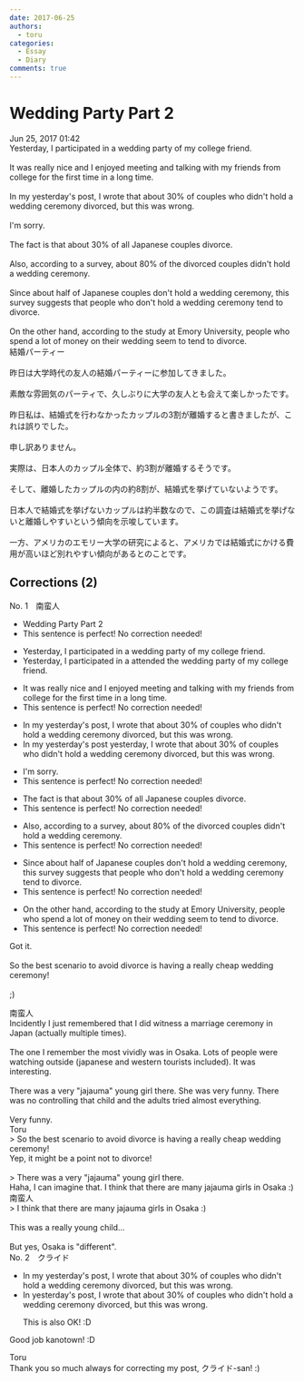 ```yaml
---
date: 2017-06-25
authors:
  - toru
categories:
  - Essay
  - Diary
comments: true
---
```


# Wedding Party Part 2
<div class="date">Jun 25, 2017 01:42</div>
<div id="post"><div id="body_show_ori">
Yesterday, I participated in a wedding party of my college friend.<br/><br/>It was really nice and I enjoyed meeting and talking with my friends from college for the first time in a long time.<br/><br/>In my yesterday's post, I wrote that about 30% of couples who didn't hold a wedding ceremony divorced, but this was wrong.<br/><br/>I'm sorry.<br/><br/>The fact is that about 30% of all Japanese couples divorce.<br/><br/>Also, according to a survey, about 80% of the divorced couples didn't hold a wedding ceremony.<br/><br/>Since about half of Japanese couples don't hold a wedding ceremony, this survey suggests that people who don't hold a wedding ceremony tend to divorce.<br/><br/>On the other hand, according to the study at Emory University, people who spend a lot of money on their wedding seem to tend to divorce.
</div></div>

<!-- more -->

<div id="post_ja"><div id="body_show_mo">
結婚パーティー<br/><br/>昨日は大学時代の友人の結婚パーティーに参加してきました。<br/><br/>素敵な雰囲気のパーティで、久しぶりに大学の友人とも会えて楽しかったです。<br/><br/>昨日私は、結婚式を行わなかったカップルの3割が離婚すると書きましたが、これは誤りでした。<br/><br/>申し訳ありません。<br/><br/>実際は、日本人のカップル全体で、約3割が離婚するそうです。<br/><br/>そして、離婚したカップルの内の約8割が、結婚式を挙げていないようです。<br/><br/>日本人で結婚式を挙げないカップルは約半数なので、この調査は結婚式を挙げないと離婚しやすいという傾向を示唆しています。<br/><br/>一方、アメリカのエモリー大学の研究によると、アメリカでは結婚式にかける費用が高いほど別れやすい傾向があるとのことです。
</div></div>

## Corrections (2)
<div id="block"><div class="first_name"> No. 1　<span class="just_name">南蛮人</span></div><div id="block2">
<ul class="correction_field">
<li class="incorrect">Wedding Party Part 2</li>
<li class="corrected perfect">This sentence is perfect! No correction needed!</li>
</ul>
<ul class="correction_field">
<li class="incorrect">Yesterday, I participated in a wedding party of my college friend.</li>
<li class="corrected correct">
Yesterday, I <span class="sline"><span class="f_gray">participated in a</span></span> <span class="f_gray">attended the</span> wedding party of my college friend.
</li>
</ul>
<ul class="correction_field">
<li class="incorrect">It was really nice and I enjoyed meeting and talking with my friends from college for the first time in a long time.</li>
<li class="corrected perfect">This sentence is perfect! No correction needed!</li>
</ul>
<ul class="correction_field">
<li class="incorrect">In my yesterday's post, I wrote that about 30% of couples who didn't hold a wedding ceremony divorced, but this was wrong.</li>
<li class="corrected correct">
In my <span class="sline"><span class="f_red">yesterday's</span></span> post <span class="f_blue">yesterday</span>, I wrote that about 30% of couples who didn't hold a wedding ceremony divorced, but this was wrong.
</li>
</ul>
<ul class="correction_field">
<li class="incorrect">I'm sorry.</li>
<li class="corrected perfect">This sentence is perfect! No correction needed!</li>
</ul>
<ul class="correction_field">
<li class="incorrect">The fact is that about 30% of all Japanese couples divorce.</li>
<li class="corrected perfect">This sentence is perfect! No correction needed!</li>
</ul>
<ul class="correction_field">
<li class="incorrect">Also, according to a survey, about 80% of the divorced couples didn't hold a wedding ceremony.</li>
<li class="corrected perfect">This sentence is perfect! No correction needed!</li>
</ul>
<ul class="correction_field">
<li class="incorrect">Since about half of Japanese couples don't hold a wedding ceremony, this survey suggests that people who don't hold a wedding ceremony tend to divorce.</li>
<li class="corrected perfect">This sentence is perfect! No correction needed!</li>
</ul>
<ul class="correction_field">
<li class="incorrect">On the other hand, according to the study at Emory University, people who spend a lot of money on their wedding seem to tend to divorce.</li>
<li class="corrected perfect">This sentence is perfect! No correction needed!</li>
</ul>
<p class="comment_small">
 Got it.
 <br/>
 <br/>
 So the best scenario to avoid divorce is having a really cheap wedding ceremony!
 <br/>
 <br/>
 ;)
</p>

</div><div class="name"><span class="just_name">南蛮人</span><br>
Incidently I just remembered that I did witness a marriage ceremony in Japan (actually multiple times).<br/><br/>The one I remember the most vividly was in Osaka. Lots of people were watching outside (japanese and western tourists included). It was interesting.<br/><br/>There was a very "jajauma" young girl there. She was very funny. There was no controlling that child and the adults tried almost everything.<br/><br/>Very funny.
</div>
<div class="name"><span class="just_name">Toru</span><br>
&gt; So the best scenario to avoid divorce is having a really cheap wedding ceremony!<br/>Yep, it might be a point not to divorce!<br/><br/>&gt; There was a very "jajauma" young girl there.<br/>Haha, I can imagine that. I think that there are many jajauma girls in Osaka :)
</div>
<div class="name"><span class="just_name">南蛮人</span><br>
&gt; I think that there are many jajauma girls in Osaka :) <br/><br/>This was a really young child...<br/><br/>But yes, Osaka is "different".
</div>
</div>
<div id="block"><div class="first_name"> No. 2　<span class="just_name">クライド</span></div><div id="block2">
<ul class="correction_field">
<li class="incorrect">In my yesterday's post, I wrote that about 30% of couples who didn't hold a wedding ceremony divorced, but this was wrong.</li>
<li class="corrected correct">
<span class="f_blue">In yesterday's post</span>, I wrote that about 30% of couples who didn't hold a wedding ceremony divorced, but this was wrong.
<p class="correction_comment">This is also OK! :D</p>
</li>
</ul>
<p class="comment_small">
 Good job kanotown! :D
</p>

</div><div class="name"><span class="just_name">Toru</span><br>
Thank you so much always for correcting my post, クライド-san! :)
</div>
</div>
